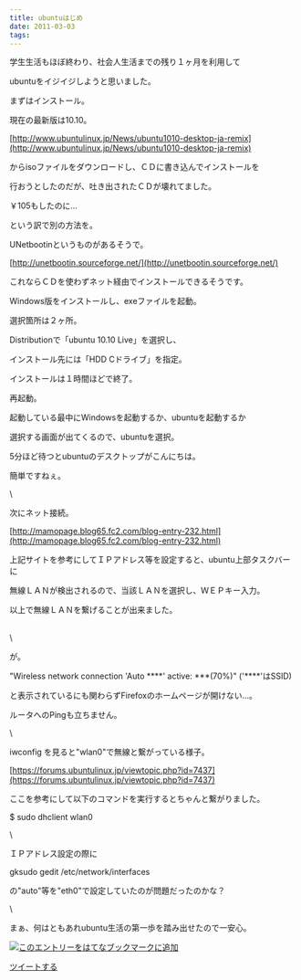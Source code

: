 ```yaml
---
title: ubuntuはじめ
date: 2011-03-03
tags: 
---
```

学生生活もほぼ終わり、社会人生活までの残り１ヶ月を利用して

ubuntuをイジイジしようと思いました。

まずはインストール。

現在の最新版は10.10。

[http://www.ubuntulinux.jp/News/ubuntu1010-desktop-ja-remix](http://www.ubuntulinux.jp/News/ubuntu1010-desktop-ja-remix)

からisoファイルをダウンロードし、ＣＤに書き込んでインストールを

行おうとしたのだが、吐き出されたＣＤが壊れてました。

￥105もしたのに…

という訳で別の方法を。

UNetbootinというものがあるそうで。

[http://unetbootin.sourceforge.net/](http://unetbootin.sourceforge.net/)

これならＣＤを使わずネット経由でインストールできるそうです。

Windows版をインストールし、exeファイルを起動。

選択箇所は２ヶ所。

Distributionで「ubuntu 10.10 Live」を選択し、

インストール先には「HDD Cドライブ」を指定。

インストールは１時間ほどで終了。

再起動。

起動している最中にWindowsを起動するか、ubuntuを起動するか

選択する画面が出てくるので、ubuntuを選択。

5分ほど待つとubuntuのデスクトップがこんにちは。

簡単ですねぇ。

\

次にネット接続。

[http://mamopage.blog65.fc2.com/blog-entry-232.html](http://mamopage.blog65.fc2.com/blog-entry-232.html)

上記サイトを参考にしてＩＰアドレス等を設定すると、ubuntu上部タスクバーに

無線ＬＡＮが検出されるので、当該ＬＡＮを選択し、ＷＥＰキー入力。

以上で無線ＬＡＮを繋げることが出来ました。

\
 \

が。

"Wireless network connection 'Auto \*\*\*\*' active: \*\*\*(70%)"
('\*\*\*\*'はSSID)

と表示されているにも関わらずFirefoxのホームページが開けない…。

ルータへのPingも立ちません。

\

iwconfig を見ると"wlan0"で無線と繋がっている様子。

[https://forums.ubuntulinux.jp/viewtopic.php?id=7437](https://forums.ubuntulinux.jp/viewtopic.php?id=7437)

ここを参考にして以下のコマンドを実行するとちゃんと繋がりました。

\$ sudo dhclient wlan0

\

ＩＰアドレス設定の際に

gksudo gedit /etc/network/interfaces

の"auto"等を"eth0"で設定していたのが問題だったのかな？

\

まぁ、何はともあれubuntu生活の第一歩を踏み出せたので一安心。

[![このエントリーをはてなブックマークに追加](http://b.st-hatena.com/images/entry-button/button-only.gif)](http://b.hatena.ne.jp/entry/http://d.hatena.ne.jp "このエントリーをはてなブックマークに追加")

[ツイートする](http://twitter.com/share)
